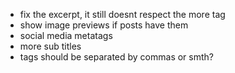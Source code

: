 * fix the excerpt, it still doesnt respect the more tag
* show image previews if posts have them
* social media metatags
* more sub titles
* tags should be separated by commas or smth?